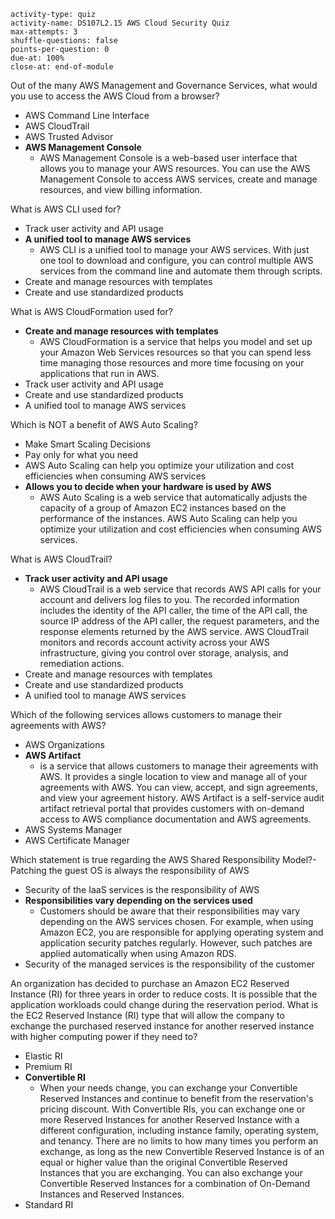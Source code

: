```c-lms
activity-type: quiz
activity-name: DS107L2.15 AWS Cloud Security Quiz
max-attempts: 3
shuffle-questions: false
points-per-question: 0
due-at: 100%
close-at: end-of-module
```

Out of the many AWS Management and Governance Services, what would you use to access the AWS Cloud from a browser?
- AWS Command Line Interface
- AWS CloudTrail
- AWS Trusted Advisor
- **AWS Management Console**
    * AWS Management Console is a web-based user interface that allows you to manage your AWS resources. You can use the AWS Management Console to access AWS services, create and manage resources, and view billing information.

What is AWS CLI used for?
- Track user activity and API usage
- **A unified tool to manage AWS services**
    * AWS CLI is a unified tool to manage your AWS services. With just one tool to download and configure, you can control multiple AWS services from the command line and automate them through scripts.
- Create and manage resources with templates
- Create and use standardized products

What is AWS CloudFormation used for?
- **Create and manage resources with templates**
    * AWS CloudFormation is a service that helps you model and set up your Amazon Web Services resources so that you can spend less time managing those resources and more time focusing on your applications that run in AWS.
- Track user activity and API usage
- Create and use standardized products
- A unified tool to manage AWS services

Which is NOT a benefit of AWS Auto Scaling?
- Make Smart Scaling Decisions
- Pay only for what you need
- AWS Auto Scaling can help you optimize your utilization and cost efficiencies when consuming AWS services
- **Allows you to decide when your hardware is used by AWS**
    * AWS Auto Scaling is a web service that automatically adjusts the capacity of a group of Amazon EC2 instances based on the performance of the instances. AWS Auto Scaling can help you optimize your utilization and cost efficiencies when consuming AWS services.

What is AWS CloudTrail?
- **Track user activity and API usage**
    * AWS CloudTrail is a web service that records AWS API calls for your account and delivers log files to you. The recorded information includes the identity of the API caller, the time of the API call, the source IP address of the API caller, the request parameters, and the response elements returned by the AWS service. AWS CloudTrail monitors and records account activity across your AWS infrastructure, giving you control over storage, analysis, and remediation actions.
- Create and manage resources with templates
- Create and use standardized products
- A unified tool to manage AWS services


Which of the following services allows customers to manage their agreements with AWS?
- AWS Organizations
- **AWS Artifact** 
    * is a service that allows customers to manage their agreements with AWS. It provides a single location to view and manage all of your agreements with AWS. You can view, accept, and sign agreements, and view your agreement history. AWS Artifact is a self-service audit artifact retrieval portal that provides customers with on-demand access to AWS compliance documentation and AWS agreements.
- AWS Systems Manager
- AWS Certificate Manager


Which statement is true regarding the AWS Shared Responsibility Model?- Patching the guest OS is always the responsibility of AWS
- Security of the IaaS services is the responsibility of AWS
- **Responsibilities vary depending on the services used**
    * Customers should be aware that their responsibilities may vary depending on the AWS services chosen.  For example, when using Amazon EC2, you are responsible for applying operating system and application security patches regularly. However, such patches are applied automatically when using Amazon RDS.
- Security of the managed services is the responsibility of the customer

An organization has decided to purchase an Amazon EC2 Reserved Instance (RI) for three years in order to reduce costs. It is possible that the application workloads could change during the reservation period. What is the EC2 Reserved Instance (RI) type that will allow the company to exchange the purchased reserved instance for another reserved instance with higher computing power if they need to?
- Elastic RI
- Premium RI
- **Convertible RI**
    * When your needs change, you can exchange your Convertible Reserved Instances and continue to benefit from the reservation's pricing discount. With Convertible RIs, you can exchange one or more Reserved Instances for another Reserved Instance with a different configuration, including instance family, operating system, and tenancy. There are no limits to how many times you perform an exchange, as long as the new Convertible Reserved Instance is of an equal or higher value than the original Convertible Reserved Instances that you are exchanging. You can also exchange your Convertible Reserved Instances for a combination of On-Demand Instances and Reserved Instances.
- Standard RI




 
